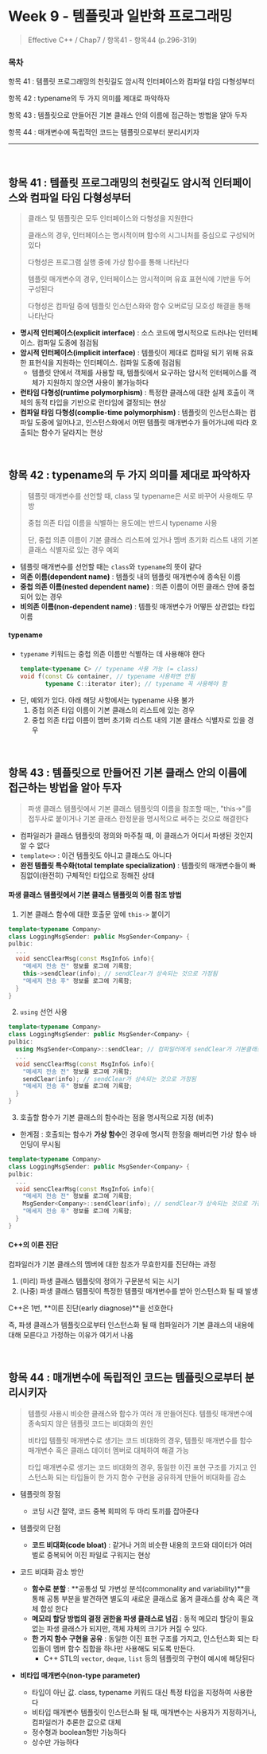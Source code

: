 # Week 9 - 템플릿과 일반화 프로그래밍

> Effective C++ / Chap7 / 항목41 - 항목44 (p.296-319)

### 목차

항목 41 : 템플릿 프로그래밍의 천릿길도 암시적 인터페이스와 컴파일 타임 다형성부터

항목 42 : typename의 두 가지 의미를 제대로 파악하자

항목 43 : 템플릿으로 만들어진 기본 클래스 안의 이름에 접근하는 방법을 알아 두자

항목 44 : 매개변수에 독립적인 코드는 템플릿으로부터 분리시키자

---

<br>


## 항목 41 : 템플릿 프로그래밍의 천릿길도 암시적 인터페이스와 컴파일 타임 다형성부터

> 클래스 및 템플릿은 모두 인터페이스와 다형성을 지원한다
>
> 클래스의 경우, 인터페이스는 명시적이며 함수의 시그니처를 중심으로 구성되어 있다
>
> 다형성은 프로그램 실행 중에 가상 함수를 통해 나타난다
>
> 템플릿 매개변수의 경우, 인터페이스는 암시적이며 유효 표현식에 기반을 두어 구성된다
>
> 다형성은 컴파일 중에 템플릿 인스턴스화와 함수 오버로딩 모호성 해결을 통해 나타난다

- **명시적 인터페이스(explicit interface)** : 소스 코드에 명시적으로 드러나는 인터페이스. 컴파일 도중에 점검됨
- **암시적 인터페이스(implicit interface)** : 템플릿이 제대로 컴파일 되기 위해 유효한 표현식을 지원하는 인터페이스. 컴파일 도중에 점검됨
  - 템플릿 안에서 객체를 사용할 때, 템플릿에서 요구하는 암시적 인터페이스를 객체가 지원하지 않으면 사용이 불가능하다
- **런타임 다형성(runtime polymorphism)** : 특정한 클래스에 대한 실제 호출이 객체의 동적 타입을 기반으로 런타임에 결정되는 현상
- **컴파일 타임 다형성(complie-time polymorphism)** : 템플릿의 인스턴스화는 컴파일 도중에 일어나고, 인스턴스화에서 어떤 템플릿 매개변수가 들어가냐에 따라 호출되는 함수가 달라지는 현상


<br>

## 항목 42 : typename의 두 가지 의미를 제대로 파악하자

> 템플릿 매개변수를 선언할 때, class 및 typename은 서로 바꾸어 사용해도 무방
>
> 중첩 의존 타입 이름을 식별하는 용도에는 반드시 typename 사용
>
> 단, 중첩 의존 이름이 기본 클래스 리스트에 있거나 멤버 초기화 리스트 내의 기본 클래스 식별자로 있는 경우 예외

- 템플릿 매개변수를 선언할 때는 `class`와 `typename`의 뜻이 같다
- **의존 이름(dependent name)** : 템플릿 내의 템플릿 매개변수에 종속된 이름
- **중첩 의존 이름(nested dependent name)** : 의존 이름이 어떤 클래스 안에 중첩되어 있는 경우
- **비의존 이름(non-dependent name)** : 템플릿 매개변수가 어떻든 상관없는 타입 이름

#### typename
- `typename` 키워드는 중첩 의존 이름만 식별하는 데 사용해야 한다
  ```cpp
  template<typename C> // typename 사용 가능 (= class)
  void f(const C& container, // typename 사용하면 안됨
         typename C::iterator iter); // typename 꼭 사용해야 함
  ```
- 단, 예외가 있다. 아래 해당 사항에서는 typename 사용 불가
  1. 중첩 의존 타입 이름이 기본 클래스의 리스트에 있는 경우
  2. 중첩 의존 타입 이름이 멤버 초기화 리스트 내의 기본 클래스 식별자로 있을 경우

<br>

## 항목  43 : 템플릿으로 만들어진 기본 클래스 안의 이름에 접근하는 방법을 알아 두자

> 파생 클래스 템플릿에서 기본 클래스 템플릿의 이름을 참조할 때는, "this->"를 접두사로 붙이거나 기본 클래스 한정문을 명시적으로 써주는 것으로 해결한다

- 컴파일러가 클래스 템플릿의 정의와 마주칠 때, 이 클래스가 어디서 파생된 것인지 알 수 없다
- `template<>` : 이건 템플릿도 아니고 클래스도 아니다
- **완전 템플릿 특수화(total template specialization)** : 템플릿의 매개변수들이 빠짐없이(완전히) 구체적인 타입으로 정해진 상태

#### 파생 클래스 템플릿에서 기본 클래스 템플릿의 이름 참조 방법

1. 기본 클래스 함수에 대한 호출문 앞에 `this->` 붙이기
```cpp
template<typename Company>
class LoggingMsgSender: public MsgSender<Company> {
pulbic:
  ...
  void sencClearMsg(const MsgInfo& info){
    "메세지 전송 전" 정보를 로그에 기록함;
    this->sendClear(info); // sendClear가 상속되는 것으로 가정됨
    "메세지 전송 후" 정보를 로그에 기록함;
  }
}
```

2. `using` 선언 사용
```cpp
template<typename Company>
class LoggingMsgSender: public MsgSender<Company> {
pulbic:
  using MsgSender<Company>::sendClear; // 컴파일러에게 sendClear가 기본클래스에 있다 가정하라고 알려줌
  ...
  void sencClearMsg(const MsgInfo& info){
    "메세지 전송 전" 정보를 로그에 기록함;
    sendClear(info); // sendClear가 상속되는 것으로 가정됨
    "메세지 전송 후" 정보를 로그에 기록함;
  }
}
```

3. 호출할 함수가 기본 클래스의 함수라는 점을 명시적으로 지정 (비추)
- 한계점 : 호출되는 함수가 **가상 함수**인 경우에 명시적 한정을 해버리면 가상 함수 바인딩이 무시됨
```cpp
template<typename Company>
class LoggingMsgSender: public MsgSender<Company> {
pulbic:
  ...
  void sencClearMsg(const MsgInfo& info){
    "메세지 전송 전" 정보를 로그에 기록함;
    MsgSender<Company>::sendClear(info); // sendClear가 상속되는 것으로 가정됨
    "메세지 전송 후" 정보를 로그에 기록함;
  }
}
```

#### C++의 이른 진단

컴파일러가 기본 클래스의 멤버에 대한 참조가 무효한지를 진단하는 과정

1. (미리) 파생 클래스 템플릿의 정의가 구문분석 되는 시기
2. (나중) 파생 클래스 템플릿이 특정한 템플릿 매개변수를 받아 인스턴스화 될 때 발생

C++은 1번, **이른 진단(early diagnose)**을 선호한다

즉, 파생 클래스가 템플릿으로부터 인스턴스화 될 때 컴파일러가 기본 클래스의 내용에 대해 모른다고 가정하는 이유가 여기서 나옴


<br>

## 항목 44 : 매개변수에 독립적인 코드는 템플릿으로부터 분리시키자

> 템플릿 사용시 비슷한 클래스와 함수가 여러 개 만들어진다. 템플릿 매개변수에 종속되지 않은 템플릿 코드는 비대화의 원인
>
> 비타입 템플릿 매개변수로 생기는 코드 비대화의 경우, 템플릿 매개변수를 함수 매개변수 혹은 클래스 데이터 멤버로 대체하여 해결 가능
>
> 타입 매개변수로 생기는 코드 비대화의 경우, 동일한 이진 표현 구조를 가지고 인스턴스화 되는 타입들이 한 가지 함수 구현을 공유하게 만들어 비대화를 감소

- 템플릿의 장점
  - 코딩 시간 절약, 코드 중복 회피의 두 마리 토끼를 잡아준다

- 템플릿의 단점
  - **코드 비대화(code bloat)** : 같거나 거의 비슷한 내용의 코드와 데이터가 여러 벌로 중복되어 이진 파일로 구워지는 현상

- 코드 비대화 감소 방안
  - **함수로 분할** : **공통성 및 가변성 분석(commonality and variability)**을 통해 공통 부분을 발견하면 별도의 새로운 클래스로 옮겨 클래스를 상속 혹은 객체 합성 한다
  - **메모리 할당 방법의 결정 권한을 파생 클래스로 넘김** : 동적 메모리 할당이 필요 없는 파생 클래스가 되지만, 객체 자체의 크기가 커질 수 있다. 
  - **한 가지 함수 구현을 공유** : 동일한 이진 표현 구조를 가지고, 인스턴스화 되는 타입들이 멤버 함수 집합을 하나만 사용해도 되도록 만든다.
    - C++ STL의 `vector`, `deque`, `list` 등의 템플릿의 구현이 예시에 해당된다

- **비타입 매개변수(non-type parameter)** 
  - 타입이 아닌 값. class, typename 키워드 대신 특정 타입을 지정하여 사용한다
  - 비타입 매개변수 템플릿이 인스턴스화 될 때, 매개변수는 사용자가 지정하거나, 컴파일러가 추론한 값으로 대체
  - 정수형과 boolean형만 가능하다
  - 상수만 가능하다


<br>